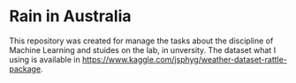 # Rain in Australia
This repository was created for manage the tasks about the discipline of Machine Learning and stuides on the lab, in unversity.
The dataset what I using is available in https://www.kaggle.com/jsphyg/weather-dataset-rattle-package.
